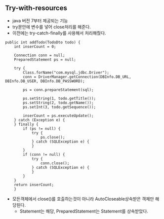 ## Try-with-resources

- java 버전 7부터 제공되는 기능
- try문안에 변수를 넣어 close처리를 해준다.
- 이전에는 try-catch-finally를 사용해서 처리해줬다.

```
public int addTodo(TodoDto todo) {
    int inserCount = 0;

    Connection conn = null;
    PreparedStatement ps = null;

    try {
        Class.forName("com.mysql.jdbc.Driver");
        conn = DriverManager.getConnection(DBInfo.DB_URL, DBInfo.DB_USER, DBInfo.DB_PASSWORD);

        ps = conn.prepareStatement(sql);

        ps.setString(1, todo.getTitle());
        ps.setString(2, todo.getName());
        ps.setInt(3, todo.getSequence());

        inserCount = ps.executeUpdate();
    } catch (Exception e) {
    } finally {
        if (ps != null) {
            try {
            	ps.close();
            } catch (SQLException e) {
            }
        }
        if (conn != null) {
            try {
           	 	conn.close();
            } catch (SQLException e) {
            }
        }
    }
    return inserCount;
    }
```

- 모든객체에서 close()를 호출하는것이 아니라 AutoCloseable상속받은 객체만 해당된다.
  - Statement는 해당, PreparedStatement는 Statement를 상속받았다.